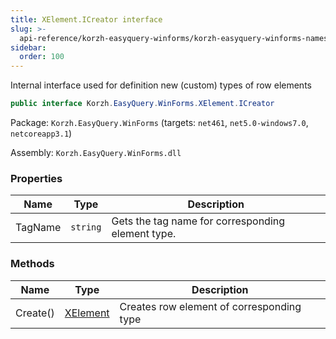```yaml
---
title: XElement.ICreator interface
slug: >-
  api-reference/korzh-easyquery-winforms/korzh-easyquery-winforms-namespace/xelement-icreator-interface
sidebar:
  order: 100
---
```


Internal interface used for definition new (custom) types of row elements
```csharp
public interface Korzh.EasyQuery.WinForms.XElement.ICreator

```
Package: `Korzh.EasyQuery.WinForms` (targets: `net461`, `net5.0-windows7.0`, `netcoreapp3.1`)

Assembly: `Korzh.EasyQuery.WinForms.dll`

### Properties

| Name | Type | Description | 
| --- | --- | --- | 
| TagName | `string` | Gets the tag name for corresponding element type. | 


### Methods

| Name | Type | Description | 
| --- | --- | --- | 
| Create() | [XElement](///////////////easyquery/docs/api-reference/korzh-easyquery-winforms/korzh-easyquery-winforms-namespace/xelement-class) | Creates row element of corresponding type |
